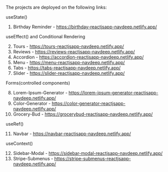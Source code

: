 The projects are deployed on the following links:

useState()
1.  Birthday Reminder - https://birthday-reactjsapp-navdeep.netlify.app/

useEffect() and Conditional Rendering

2.  Tours - https://tours-reactjsapp-navdeep.netlify.app/
3.  Reviews - https://reviews-reactjsapp-navdeep.netlify.app/
4.  Accordion - https://accordion-reactjsapp-navdeep.netlify.app/
5.  Menu - https://menu-reactjsapp-navdeep.netlify.app/
6.  Tabs - https://tabs-reactjsapp-navdeep.netlify.app/
7.  Slider - https://slider-reactjsapp-navdeep.netlify.app/

Forms(controlled components)

8.  Lorem-Ipsum-Generator - https://lorem-ipsum-generator-reactjsapp-navdeep.netlify.app/
9.   Color-Generator - https://color-generator-reactjsapp-navdeep.netlify.app/
10.  Grocery-Bud - https://grocerybud-reactjsapp-navdeep.netlify.app/

useRef()

11.  Navbar - https://navbar-reactjsapp-navdeep.netlify.app/

useContext()

12.  Sidebar-Modal - https://sidebar-modal-reactjsapp-navdeep.netlify.app/
13.  Stripe-Submenus - https://stripe-submenus-reactjsapp-navdeep.netlify.app/